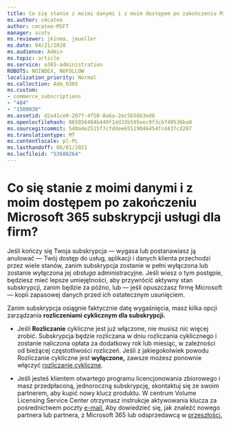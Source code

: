 ```yaml
---
title: Co się stanie z moimi danymi i z moim dostępem po zakończeniu Microsoft 365 subskrypcji usługi dla firm?
ms.author: cmcatee
author: cmcatee-MSFT
manager: scotv
ms.reviewer: jkinma, jmueller
ms.date: 04/21/2020
ms.audience: Admin
ms.topic: article
ms.service: o365-administration
ROBOTS: NOINDEX, NOFOLLOW
localization_priority: Normal
ms.collection: Adm_O365
ms.custom:
- commerce_subscriptions
- "484"
- "1500030"
ms.assetid: d2a41ce0-207f-4f50-8a6a-2ec5b56b3ed6
ms.openlocfilehash: 865056484b449f1dd33b595eec9f3cb740536ba0
ms.sourcegitcommit: 540a4e2515f7cfddee65519046454fc4437cd287
ms.translationtype: MT
ms.contentlocale: pl-PL
ms.lasthandoff: 08/01/2021
ms.locfileid: "53688264"
---
```

# <a name="what-happens-to-my-data-and-access-when-my-microsoft-365-for-business-subscription-ends"></a>Co się stanie z moimi danymi i z moim dostępem po zakończeniu Microsoft 365 subskrypcji usługi dla firm?

Jeśli kończy się Twoja subskrypcja — wygasa lub postanawiasz ją anulować — Twój dostęp do usług, aplikacji i danych klienta przechodzi przez wiele stanów, zanim subskrypcja zostanie w pełni wyłączona lub zostanie wyłączona jej  *obsługa*  administracyjne. Jeśli wiesz o tym postępie, będziesz mieć lepsze umiejętności, aby przywrócić aktywny stan subskrypcji, zanim będzie za późno, lub — jeśli opuszczasz firmę Microsoft — kopii zapasowej danych przed ich ostatecznym usunięciem.
  
Zanim subskrypcja osiągnie faktycznie datę wygaśnięcia, masz kilka opcji zarządzania **rozliczeniami cyklicznym dla subskrypcji.**
  
- Jeśli **Rozliczanie** cykliczne jest już włączone, nie musisz nic więcej zrobić. Subskrypcja będzie rozliczana w  dniu rozliczania cyklicznego i zostanie naliczona opłata za dodatkowy rok lub miesiąc, w zależności od bieżącej częstotliwości rozliczeń. Jeśli z jakiegokolwiek powodu Rozliczanie cykliczne jest **wyłączone,** zawsze możesz ponownie włączyć [rozliczanie cykliczne](https://docs.microsoft.com/microsoft-365/commerce/subscriptions/renew-your-subscription#turn-recurring-billing-off-or-on).

- Jeśli jesteś klientem otwartego programu licencjonowania zbiorowego i masz przedpłaconą, jednoroczną subskrypcję, skontaktuj się ze swoim partnerem, aby kupić nowy klucz produktu. W centrum Volume Licensing Service Center otrzymasz instrukcje aktywowania klucza za pośrednictwem poczty [e-mail.](https://go.microsoft.com/fwlink/p/?LinkID=282016) Aby dowiedzieć się, jak znaleźć nowego partnera lub partnera, z Microsoft 365 lub odsprzedawcą w [przeszłości.](https://docs.microsoft.com/microsoft-365/admin/manage/find-your-partner-or-reseller)